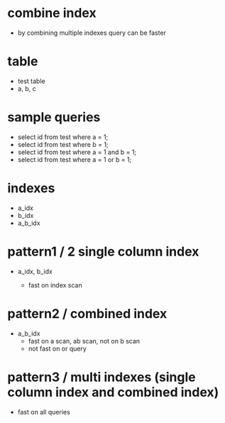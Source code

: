# combine index

- by combining multiple indexes query can be faster

# table

- test table
- a, b, c

# sample queries

- select id from test where a = 1;
- select id from test where b = 1;
- select id from test where a = 1 and b = 1;
- select id from test where a = 1 or b = 1;

# indexes

- a_idx
- b_idx
- a_b_idx

# pattern1 / 2 single column index

- a_idx, b_idx

  - fast on index scan

# pattern2 / combined index

- a_b_idx
  - fast on a scan, ab scan, not on b scan
  - not fast on or query

# pattern3 / multi indexes (single column index and combined index)

- fast on all queries
